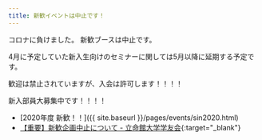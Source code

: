```yaml
---
title: 新歓イベントは中止です！
---
```


コロナに負けました。
新歓ブースは中止です。

4月に予定していた新入生向けのセミナーに関しては5月以降に延期する予定です。

歓迎は禁止されていますが、入会は許可します！！！！

新入部員大募集中です！！！！

- [2020年度 新歓！！]({{ site.baseurl }}/pages/events/sin2020.html)
- [【重要】新歓企画中止について - 立命館大学学友会](https://www.ritsumei.club/2020/0317_8620/){:target="_blank"}